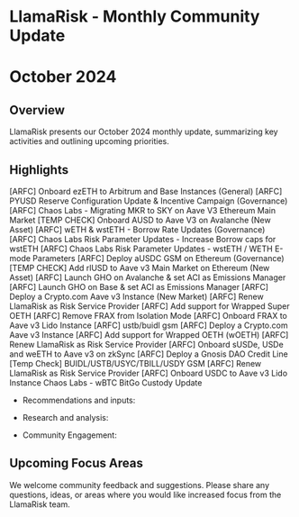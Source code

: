 # LlamaRisk - Monthly Community Update 

# October 2024

## Overview

LlamaRisk presents our October 2024 monthly update, summarizing key activities and outlining upcoming priorities.

## Highlights

[ARFC] Onboard ezETH to Arbitrum and Base Instances (General)
[ARFC] PYUSD Reserve Configuration Update & Incentive Campaign (Governance)
[ARFC] Chaos Labs - Migrating MKR to SKY on Aave V3 Ethereum Main Market
[TEMP CHECK] Onboard AUSD to Aave V3 on Avalanche (New Asset)
[ARFC] wETH & wstETH - Borrow Rate Updates (Governance)
[ARFC] Chaos Labs Risk Parameter Updates - Increase Borrow caps for wstETH
[ARFC] Chaos Labs Risk Parameter Updates - wstETH / WETH E-mode Parameters
[ARFC] Deploy aUSDC GSM on Ethereum (Governance)
[TEMP CHECK] Add rlUSD to Aave v3 Main Market on Ethereum (New Asset)
[ARFC] Launch GHO on Avalanche & set ACI as Emissions Manager
[ARFC] Launch GHO on Base & set ACI as Emissions Manager
[ARFC] Deploy a Crypto.com Aave v3 Instance (New Market)
[ARFC] Renew LlamaRisk as Risk Service Provider
[ARFC] Add support for Wrapped Super OETH
[ARFC] Remove FRAX from Isolation Mode
[ARFC] Onboard FRAX to Aave v3 Lido Instance
[ARFC] ustb/buidl gsm
[ARFC] Deploy a Crypto.com Aave v3 Instance
[ARFC] Add support for Wrapped OETH (wOETH)
[ARFC] Renew LlamaRisk as Risk Service Provider
[ARFC] Onboard sUSDe, USDe and weETH to Aave v3 on zkSync
[ARFC] Deploy a Gnosis DAO Credit Line
[Temp Check] BUIDL/USTB/USYC/TBILL/USDY GSM
[ARFC] Renew LlamaRisk as Risk Service Provider
[ARFC] Onboard USDC to Aave v3 Lido Instance
Chaos Labs - wBTC BitGo Custody Update



* Recommendations and inputs:

* Research and analysis: 

* Community Engagement:

## Upcoming Focus Areas

We welcome community feedback and suggestions. Please share any questions, ideas, or areas where you would like increased focus from the LlamaRisk team.
